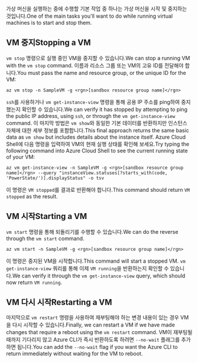<span data-ttu-id="c1450-101">가상 머신을 실행하는 중에 수행할 기본 작업 중 하나는 가상 머신을 시작 및 중지하는 것입니다.</span><span class="sxs-lookup"><span data-stu-id="c1450-101">One of the main tasks you'll want to do while running virtual machines is to start and stop them.</span></span>

## <a name="stopping-a-vm"></a><span data-ttu-id="c1450-102">VM 중지</span><span class="sxs-lookup"><span data-stu-id="c1450-102">Stopping a VM</span></span>

<span data-ttu-id="c1450-103">`vm stop` 명령으로 실행 중인 VM을 중지할 수 있습니다.</span><span class="sxs-lookup"><span data-stu-id="c1450-103">We can stop a running VM with the `vm stop` command.</span></span> <span data-ttu-id="c1450-104">이름과 리소스 그룹 또는 VM의 고유 ID를 전달해야 합니다.</span><span class="sxs-lookup"><span data-stu-id="c1450-104">You must pass the name and resource group, or the unique ID for the VM:</span></span>

```azurecli
az vm stop -n SampleVM -g <rgn>[sandbox resource group name]</rgn>
```

<span data-ttu-id="c1450-105">`ssh`를 사용하거나 `vm get-instance-view` 명령을 통해 공용 IP 주소를 ping하여 중지했는지 확인할 수 있습니다.</span><span class="sxs-lookup"><span data-stu-id="c1450-105">We can verify it has stopped by attempting to ping the public IP address, using `ssh`, or through the `vm get-instance-view` command.</span></span> <span data-ttu-id="c1450-106">이 마지막 방법은 `vm show`와 동일한 기본 데이터를 반환하지만 인스턴스 자체에 대한 세부 정보를 포함합니다.</span><span class="sxs-lookup"><span data-stu-id="c1450-106">This final approach returns the same basic data as `vm show` but includes details about the instance itself.</span></span> <span data-ttu-id="c1450-107">Azure Cloud Shell에 다음 명령을 입력하여 VM의 현재 실행 상태를 확인해 보세요.</span><span class="sxs-lookup"><span data-stu-id="c1450-107">Try typing the following command into Azure Cloud Shell to see the current running state of your VM:</span></span>

```azurecli
az vm get-instance-view -n SampleVM -g <rgn>[sandbox resource group name]</rgn> --query "instanceView.statuses[?starts_with(code, 'PowerState/')].displayStatus" -o tsv
```

<span data-ttu-id="c1450-108">이 명령은 `VM stopped`를 결과로 반환해야 합니다.</span><span class="sxs-lookup"><span data-stu-id="c1450-108">This command should return `VM stopped` as the result.</span></span>

## <a name="starting-a-vm"></a><span data-ttu-id="c1450-109">VM 시작</span><span class="sxs-lookup"><span data-stu-id="c1450-109">Starting a VM</span></span>

<span data-ttu-id="c1450-110">`vm start` 명령을 통해 되돌리기를 수행할 수 있습니다.</span><span class="sxs-lookup"><span data-stu-id="c1450-110">We can do the reverse through the `vm start` command.</span></span>

```azurecli
az vm start -n SampleVM -g <rgn>[sandbox resource group name]</rgn>
```

<span data-ttu-id="c1450-111">이 명령은 중지된 VM을 시작합니다.</span><span class="sxs-lookup"><span data-stu-id="c1450-111">This command will start a stopped VM.</span></span> <span data-ttu-id="c1450-112">`vm get-instance-view` 쿼리를 통해 이제 `VM running`을 반환하는지 확인할 수 있습니다.</span><span class="sxs-lookup"><span data-stu-id="c1450-112">We can verify it through the `vm get-instance-view` query, which should now return `VM running`.</span></span>

## <a name="restarting-a-vm"></a><span data-ttu-id="c1450-113">VM 다시 시작</span><span class="sxs-lookup"><span data-stu-id="c1450-113">Restarting a VM</span></span>

<span data-ttu-id="c1450-114">마지막으로 `vm restart` 명령을 사용하여 재부팅해야 하는 변경 내용이 있는 경우 VM을 다시 시작할 수 있습니다.</span><span class="sxs-lookup"><span data-stu-id="c1450-114">Finally, we can restart a VM if we have made changes that require a reboot using the `vm restart` command.</span></span> <span data-ttu-id="c1450-115">VM이 재부팅될 때까지 기다리지 않고 Azure CLI가 즉시 반환하도록 하려면 `--no-wait` 플래그를 추가하면 됩니다.</span><span class="sxs-lookup"><span data-stu-id="c1450-115">You can add the `--no-wait` flag if you want the Azure CLI to return immediately without waiting for the VM to reboot.</span></span>

